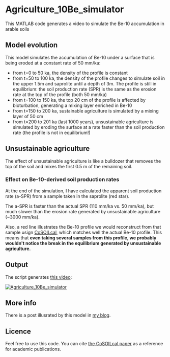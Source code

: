 # Agriculture_10Be_simulator
This MATLAB code generates a video to simulate the Be-10 accumulation in arable soils

## Model evolution

This model simulates the accumulation of Be-10 under a surface that is being eroded at a constant rate of 50 mm/ka:

* from t=0 to 50 ka, the density of the profile is constant
* from t=50 to 100 ka, the density of the profile changes to simulate soil in the upper 1.5m and saprolite until a depth of 3m. The profile is still in equilibrium: the soil production rate (SPR) is the same as the erosion rate at the top of the profile (both 50 mm/ka)
* from t=100 to 150 ka, the top 20 cm of the profile is affected by bioturbation, generating a mixing layer enriched in Be-10
* from t=150 to 200 ka, sustainable agriculture is simulated by a mixing layer of 50 cm
* from t=200 to 201 ka (last 1000 years), unsustainable agriculture is simulated by eroding the surface at a rate faster than the soil production rate (the profile is not in equilibrium!)

## Unsustainable agriculture

The effect of unsustainable agriculture is like a bulldozer that removes the top of the soil and mixes the first 0.5 m of the remaining soil.

### Effect on Be-10-derived soil production rates

At the end of the simulation, I have calculated the apparent soil production rate (a-SPR) from a sample taken in the saprolite (red star).

The a-SPR is faster than the actual SPR (110 mm/ka vs. 50 mm/ka), but much slower than the erosion rate generated by unsustainable agriculture (~3000 mm/ka).

Also, a red line illustrates the Be-10 profile we would reconstruct from that sample usign [CoSOILcal](https://github.com/angelrodes/cosoilcal), which matches well the actual Be-10 profile. This means that **even taking several samples from this profile, we probably wouldn't notice the break in the equilibrium generated by unsustainable agriculture.**

## Output

The script generates [this video](https://youtu.be/V5eV1DUaHhw):

[![Agriculture_10Be_simulator](https://img.youtube.com/vi/V5eV1DUaHhw/0.jpg)](https://www.youtube.com/watch?v=V5eV1DUaHhw)

## More info

There is a post illusrated by this model in [my blog](https://angelrodes.wordpress.com/2021/03/31/agriculture-be-10-simulator/).

## Licence

Feel free to use this code. You can cite [the CoSOILcal paper](https://doi.org/10.1016/j.mex.2019.11.026) as a reference for academic publications.
